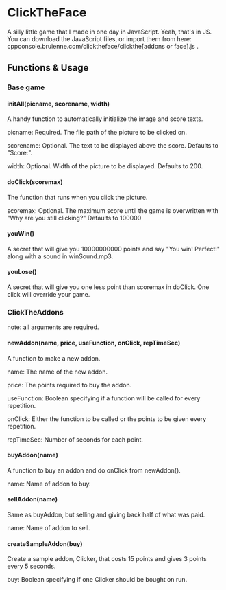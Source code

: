 # ClickTheFace
A silly little game that I made in one day in JavaScript.
Yeah, that's in JS. You can download the JavaScript files, or import them from here: cppconsole.bruienne.com/clicktheface/clickthe[addons or face].js .

## Functions & Usage

### Base game

#### initAll(picname, scorename, width)

A handy function to automatically initialize the image and score texts.

picname: Required. The file path of the picture to be clicked on.

scorename: Optional. The text to be displayed above the score. Defaults to "Score:".

width: Optional. Width of the picture to be displayed. Defaults to 200.

#### doClick(scoremax)

The function that runs when you click the picture.

scoremax: Optional. The maximum score until the game is overwritten with "Why are you still clicking?" Defaults to 100000

#### youWin()

A secret that will give you 10000000000 points and say "You win! Perfect!" along with a sound in winSound.mp3.

#### youLose()

A secret that will give you one less point than scoremax in doClick. One click will override your game.



### ClickTheAddons

note: all arguments are required.

#### newAddon(name, price, useFunction, onClick, repTimeSec)

A function to make a new addon.

name: The name of the new addon.

price: The points required to buy the addon.

useFunction: Boolean specifying if a function will be called for every repetition.

onClick: Either the function to be called or the points to be given every repetition.

repTimeSec: Number of seconds for each point.

#### buyAddon(name)

A function to buy an addon and do onClick from newAddon().

name: Name of addon to buy.

#### sellAddon(name)

Same as buyAddon, but selling and giving back half of what was paid.

name: Name of addon to sell.

#### createSampleAddon(buy)

Create a sample addon, Clicker, that costs 15 points and gives 3 points every 5 seconds.

buy: Boolean specifying if one Clicker should be bought on run.
